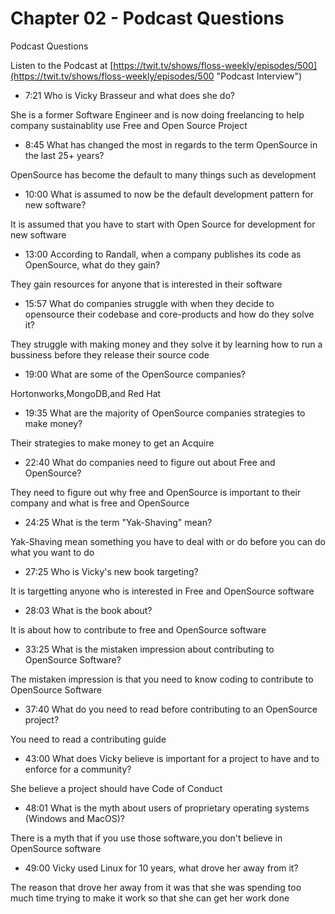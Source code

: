# Chapter 02 - Podcast Questions

Podcast Questions

Listen to the Podcast at [https://twit.tv/shows/floss-weekly/episodes/500](https://twit.tv/shows/floss-weekly/episodes/500 "Podcast Interview")

* 7:21  Who is Vicky Brasseur and what does she do?

She is a former Software Engineer and is now doing freelancing to help company sustainablity use Free and Open Source Project

* 8:45 What has changed the most in regards to the term OpenSource in the last 25+ years?

OpenSource has become the default to many things such as development

* 10:00 What is assumed to now be the default development pattern for new software?

It is assumed that you have to start with Open Source for development for new software

* 13:00 According to Randall, when a company publishes its code as OpenSource, what do they gain?

They gain resources for anyone that is interested in their software

* 15:57 What do companies struggle with when they decide to opensource their codebase and core-products and how do they solve it?

They struggle with making money and they solve it by learning how to run a bussiness before they release their source code

* 19:00 What are some of the OpenSource companies?

Hortonworks,MongoDB,and Red Hat 

* 19:35 What are the majority of OpenSource companies strategies to make money?

Their strategies to make money to get an Acquire

* 22:40 What do companies need to figure out about Free and OpenSource?

They need to figure out why free and OpenSource is important to their company and what is free and OpenSource

* 24:25 What is the term "Yak-Shaving" mean?

Yak-Shaving mean something you have to deal with or do before you can do what you want to do

* 27:25 Who is Vicky's new book targeting?

It is targetting anyone who is interested in Free and OpenSource software

* 28:03 What is the book about?

It is about how to contribute to free and OpenSource software

* 33:25 What is the mistaken impression about contributing to OpenSource Software?

The mistaken impression is that you need to know coding to contribute to OpenSource Software

* 37:40 What do you need to read before contributing to an OpenSource project?

You need to read a contributing guide

* 43:00 What does Vicky believe is important for a project to have and to enforce for a community?

She believe a project should have Code of Conduct

* 48:01 What is the myth about users of proprietary operating systems (Windows and MacOS)?

There is a myth that if you use those software,you don't believe in OpenSource software

* 49:00 Vicky used Linux for 10 years, what drove her away from it?

The reason that drove her away from it was that she was spending too much time trying to make it work so that she can get her work done
